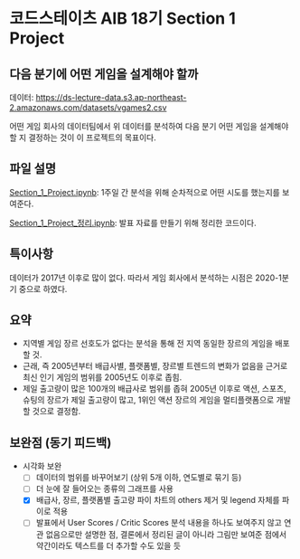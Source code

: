 # 코드스테이츠 AIB 18기 Section 1 Project
 
## 다음 분기에 어떤 게임을 설계해야 할까

데이터: https://ds-lecture-data.s3.ap-northeast-2.amazonaws.com/datasets/vgames2.csv

어떤 게임 회사의 데이터팀에서 위 데이터를 분석하여 다음 분기 어떤 게임을 설계해야 할 지 결정하는 것이 이 프로젝트의 목표이다.

## 파일 설명

[Section_1_Project.ipynb](Section_1_Project.ipynb): 1주일 간 분석을 위해 순차적으로 어떤 시도를 했는지를 보여준다.

[Section_1_Project_정리.ipynb](Section_1_Project_정리.ipynb): 발표 자료를 만들기 위해 정리한 코드이다.

## 특이사항
데이터가 2017년 이후로 많이 없다. 따라서 게임 회사에서 분석하는 시점은 2020-1분기 중으로 하였다.

## 요약
- 지역별 게임 장르 선호도가 없다는 분석을 통해 전 지역 동일한 장르의 게임을 배포할 것.
- 근래, 즉 2005년부터 배급사별, 플랫폼별, 장르별 트렌드의 변화가 없음을 근거로 최신 인기 게임의 범위를 2005년도 이후로 좁힘.
- 제일 출고량이 많은 100개의 배급사로 범위를 좁혀 2005년 이후로 액션, 스포츠, 슈팅의 장르가 제일 출고량이 많고, 1위인 액션 장르의 게임을 멀티플랫폼으로 개발할 것으로 결정함.

## 보완점 (동기 피드백)
- 시각화 보완
	- [ ] 데이터의 범위를 바꾸어보기 (상위 5개 이하, 연도별로 묶기 등)
	- [ ] 더 눈에 잘 들어오는 종류의 그래프를 사용
	- [x] 배급사, 장르, 플랫폼별 출고량 파이 차트의 others 제거 및 legend 자체를 파이로 적용
	- [ ] 발표에서 User Scores / Critic Scores 분석 내용을 하나도 보여주지 않고 연관 없음으로만 설명한 점, 결론에서 정리된 글이 아니라 그림만 보여준 점에서 약간이라도 텍스트를 더 추가할 수도 있을 듯